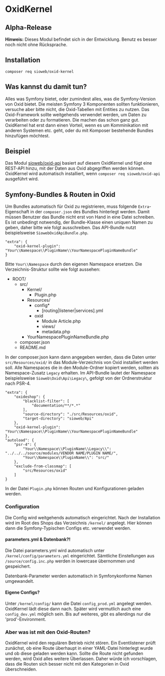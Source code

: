 # OxidKernel

## Alpha-Release

**Hinweis:** Dieses Modul befindet sich in der Entwicklung. Benutz es besser noch nicht ohne Rücksprache.

## Installation

```
composer req sioweb/oxid-kernel
```

## Was kannst du damit tun?

Alles was Symfony bietet, oder zumindest alles, was die Symfony-Version von Oxid bietet. Die meisten Symfony 3 Komponenten sollten funktionieren, versuche aber bitte nicht, die Oxid-Tabellen mit Entities zu nutzen. Das Oxid-Framework sollte weitgehends verwendet werden, um Daten zu verarbeiten oder zu formatieren. Die machen das schon ganz gut. OxidKernel hat erst dann einen Vorteil, wenn es um Komminikation mit anderen Systemen etc. geht, oder du mit Komposer bestehende Bundles hinzufügen möchtest.

## Beispiel

Das Modul [sioweb/oxid-api](https://github.com/Sioweb/OxidApi) basiert auf diesem OxidKernel und fügt eine REST-API hinzu, mit der Daten aus Oxid abgegriffen werden können. OxidKernel wird automatisch installiert, wenn `composer req sioweb/oxid-api` ausgeführt wird.

## Symfony-Bundles & Routen in Oxid

Um Bundles automatisch für Oxid zu registrieren, muss folgende `Extra`-Eigenschaft in der `composer.json` des Bundles hinterlegt werden. Damit müssen Benutzer das Bundle nicht erst von Hand in eine Datei schreiben. Es ist unbedingt notwendig, der Bundle-Klasse einen uniquen Namen zu geben, daher bitte wie folgt ausschreiben. Das API-Bundle nutzt beispielsweise `SiowebOxidApiBundle.php`.

```
"extra": {
    "oxid-kernel-plugin": "Your\\Namespace\\PluginName\\YourNamespacePluginNameBundle"
}
```

Bitte `Your\\Namespace` durch den eigenen Namespace ersetzen. Die Verzeichnis-Struktur sollte wie folgt aussehen:

- ROOT/
    - src/
        - Kernel/
            - Plugin.php
        - Resources/
            - config*
                - [routing|listener|services].yml
            - oxid
                - Module
                    Article.php
                - views/
                - metadata.php
        - YourNamespacePluginNameBundle.php
    - composer.json
    - README.md
    
In der composer.json kann dann angegeben werden, dass die Daten unter `src/Resources/oxid/` in das Module-Verzeichnis von Oxid installiert werden soll. Alle Namespaces die in den Module-Ordner kopiert werden, sollten als Namespace-Zusatz `Legacy` erhalten. Im API-Bundle lautet der Namespace beispielsweise `Sioweb\Oxid\Api\Legacy\`, gefolgt von der Ordnerstruktur nach PSR-4.

```
"extra": {
    "oxideshop": {
        "blacklist-filter": [
            "documentation/**/*.*"
        ],
        "source-directory": "./src/Resources/oxid",
        "target-directory": "sioweb/Api"
    },
    "oxid-kernel-plugin": "Your\\Namespace\\PluginName\\YourNamespacePluginNameBundle"
},
"autoload": {
    "psr-4": {
        "Your\\Namespace\\PluginName\\Legacy\\": "../../../source/modules/VENDOR NAME/PLUGIN NAME/",
        "Your\\Namespace\\PluginName\\": "src/"
    },
    "exclude-from-classmap": [
        "src/Resources/oxid"
    ]
}
```

In der Datei `Plugin.php` können Routen und Konfigurationen geladen werden.

### Configuration

Die Config wird weitgehends automatisch eingerichtet. Nach der Installation wird im Root des Shops das Verzeichnis `/kernel/` angelegt. Hier können dann die Symfony-Typischen Configs etc. verwendet werden.

#### parameters.yml & Datenbank?!

Die Datei parameters.yml wird automatisch unter `/kernel/config/parameters.yml` eingerichtet. Sämtliche Einstellungen aus `/source/config.inc.php` werden in lowercase übernommen und gespeichert.

Datenbank-Parameter werden automatisch in Symfonykonforme Namen umgewandelt.

#### Eigene Configs?

Unter `/kernel/config/` kann die Datei `config_prod.yml` angelegt werden. OxidKernel lädt diese dann nach. Später wird vermutlich auch eine `config_dev.yml` möglich sein. Bis auf weiteres, gibt es allerdings nur die 'prod'-Environment.

### Aber was ist mit den Oxid-Routen?

OxidKernel wird den regulären Betrieb nicht stören. Ein Eventlistener prüft zunächst, ob eine Route überhaupt in einer YAML-Datei hinterlegt wurde und ob diese geladen werden kann. Sollte die Route nicht gefunden werden, wird Oxid alles weitere Überlassen. Daher würde ich vorschlagen, dass die Routen sich besser nicht mit den Kategorien in Oxid überschneiden.
